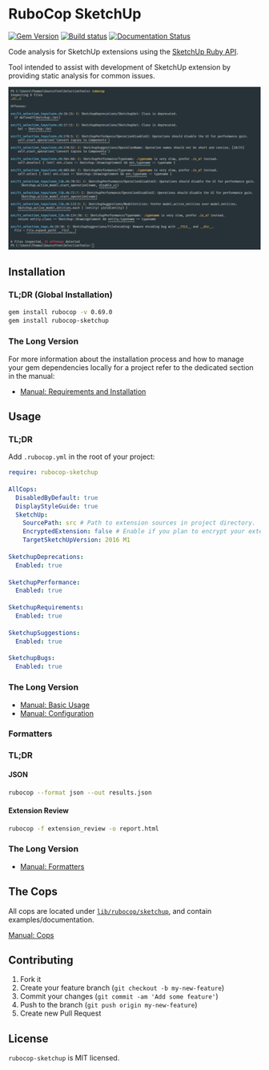 # RuboCop SketchUp

[![Gem Version](https://badge.fury.io/rb/rubocop-sketchup.svg)](https://badge.fury.io/rb/rubocop-sketchup) [![Build status](https://ci.appveyor.com/api/projects/status/idwviv2nkal1gp7g?svg=true)](https://ci.appveyor.com/project/thomthom/rubocop-sketchup) [![Documentation Status](https://readthedocs.org/projects/rubocop-sketchup/badge/?version=latest)](https://rubocop-sketchup.readthedocs.io/en/latest/?badge=latest)

Code analysis for SketchUp extensions using the [SketchUp Ruby API](http://ruby.sketchup.com/).

Tool intended to assist with development of SketchUp extension by providing static analysis for common issues.

![](manual/images/rubocop-example.png)


## Installation

### TL;DR (Global Installation)

```sh
gem install rubocop -v 0.69.0
gem install rubocop-sketchup
```

### The Long Version

For more information about the installation process and how to manage your gem dependencies locally for a project refer to the dedicated section in the manual:

* [Manual: Requirements and Installation](https://rubocop-sketchup.readthedocs.io/en/latest/installation/)


## Usage

### TL;DR

Add `.rubocop.yml` in the root of your project:

```yaml
require: rubocop-sketchup

AllCops:
  DisabledByDefault: true
  DisplayStyleGuide: true
  SketchUp:
    SourcePath: src # Path to extension sources in project directory.
    EncryptedExtension: false # Enable if you plan to encrypt your extension.
    TargetSketchUpVersion: 2016 M1

SketchupDeprecations:
  Enabled: true

SketchupPerformance:
  Enabled: true

SketchupRequirements:
  Enabled: true

SketchupSuggestions:
  Enabled: true

SketchupBugs:
  Enabled: true
```

### The Long Version

* [Manual: Basic Usage](https://rubocop-sketchup.readthedocs.io/en/latest/basic_usage/)
* [Manual: Configuration](https://rubocop-sketchup.readthedocs.io/en/latest/configuration/)


### Formatters

### TL;DR

#### JSON

```bash
rubocop --format json --out results.json
```


#### Extension Review

```bash
rubocop -f extension_review -o report.html
```

### The Long Version

* [Manual: Formatters](https://rubocop-sketchup.readthedocs.io/en/latest/formatters/)


## The Cops

All cops are located under [`lib/rubocop/sketchup`](lib/rubocop/sketchup), and contain examples/documentation.

[Manual: Cops](https://rubocop-sketchup.readthedocs.io/en/latest/cops/)


## Contributing

1. Fork it
2. Create your feature branch (`git checkout -b my-new-feature`)
3. Commit your changes (`git commit -am 'Add some feature'`)
4. Push to the branch (`git push origin my-new-feature`)
5. Create new Pull Request


## License

`rubocop-sketchup` is MIT licensed.
